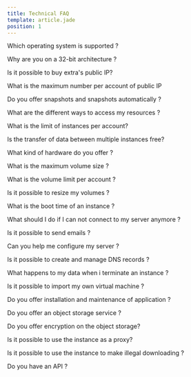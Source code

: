 ```yaml
---
title: Technical FAQ
template: article.jade
position: 1
---
```


Which operating system is supported ?

Why are you on a 32-bit architecture ?

Is it possible to buy extra's public IP?

What is the maximum number per account of public IP

Do you offer snapshots and snapshots automatically ?

What are the different ways to access my resources ?

What is the limit of instances per account?

Is the transfer of data between multiple instances free?

What kind of hardware do you offer ?

What is the maximum volume size ?

What is the volume limit per account ?

Is it possible to resize my volumes ?

What is the boot time of an instance ?

What should I do if I can not connect to my server anymore ?

Is it possible to send emails ?

Can you help me configure my server ?

Is it possible to create and manage DNS records ?

What happens to my data when i terminate an instance ?

Is it possible to import my own virtual machine ? 

Do you offer installation and maintenance of application ?

Do you offer an object storage service ?

Do you offer encryption on the object storage?

Is it possible to use the instance as a proxy?

Is it possible to use the instance to make illegal downloading ?

Do you have an API ?